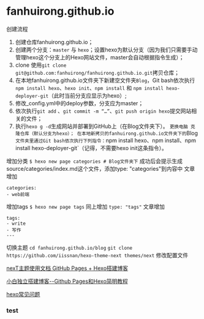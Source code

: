 # fanhuirong.github.io


创建流程
1. 创建仓库fanhuirong.github.io；
2. 创建两个分支：`master` 与 `hexo`；设置hexo为默认分支（因为我们只需要手动管理hexo这个分支上的Hexo网站文件，master会自动根据指令生成）；
3. clone 使用`git clone git@github.com:fanhuirong/fanhuirong.github.io.git`拷贝仓库；
4. 在本地fanhuirong.github.io文件夹下新建空文件夹`Blog`，Git bash依次执行`npm install hexo`、`hexo init`、`npm install` 和 `npm install hexo-deployer-git`（此时当前分支应显示为hexo）;
5. 修改_config.yml中的deploy参数，分支应为master；
6. 依次执行`git add` 、`git commit -m “…”`、`git push origin hexo`提交网站相关的文件；
7. 执行`hexo g -d`生成网站并部署到GitHub上（在Blog文件夹下）。
`
更换电脑
克隆仓库（默认分支为hexo）；
在本地新拷贝的fanhuirong.github.io文件夹下的 `Blog` 文件夹里通过Git bash依次执行下列指令：`npm install hexo、npm install、npm install hexo-deployer-git`（记得，不需要hexo init这条指令）。

增加分类
`$ hexo new page categories # Blog文件夹下` 
成功后会提示生成source/categories/index.md这个文件，添加type: "categories"到内容中
文章增加
```
categories: 
- web前端
```
增加tags
`$ hexo new page tags`
同上增加 `type: "tags"`
文章增加
```
tags:
- write
- 写作
---
```
切换主题
`cd fanhuirong.github.io/blog` 
`git clone https://github.com/iissnan/hexo-theme-next themes/next`
修改配置文件

[nexT主题使用文档 ](http://theme-next.iissnan.com/getting-started.html)
[GitHub Pages + Hexo搭建博客](http://crazymilk.github.io/2015/12/28/GitHub-Pages-Hexo%E6%90%AD%E5%BB%BA%E5%8D%9A%E5%AE%A2/#more)

[小白独立搭建博客--Github Pages和Hexo简明教程](https://my.oschina.net/ryaneLee/blog/638440)

[hexo常见问题](http://www.jianshu.com/p/4d2c07a330da)

### test